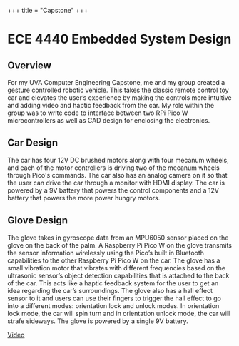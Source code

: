 +++
title = "Capstone"
+++

# ECE 4440 Embedded System Design

## Overview

For my UVA Computer Engineering Capstone, me and my group created a gesture controlled robotic vehicle. This takes the classic remote control toy car and elevates the user’s experience by making the controls more intuitive and adding video and haptic feedback from the car. My role within the group was to write code to interface between two RPi Pico W microcontrollers as well as CAD design for enclosing the electronics.

## Car Design

The car has four 12V DC brushed motors along with four mecanum wheels, and each of the motor controllers is driving two of the mecanum wheels through Pico's commands. The car also has an analog camera on it so that the user can drive the car through a monitor with HDMI display. The car is  powered by a 9V battery that powers the control components and a 12V battery that powers the more power hungry motors.

## Glove Design

The glove takes in gyroscope data from an MPU6050 sensor placed on the glove on the back of the palm. A Raspberry Pi Pico W on the glove transmits the sensor information wirelessly using the Pico’s built in Bluetooth capabilities to the other Raspberry Pi Pico W on the car. The glove has a small vibration motor that vibrates with different frequencies based on the ultrasonic sensor’s object detection capabilities that is attached to the back of the car. This acts like a haptic feedback system for the user to get an idea regarding the car’s surroundings. The glove also has a hall effect sensor to it and users can use their fingers to trigger the hall effect to go into a different modes: orientation lock and unlock modes. In orientation lock mode, the car will spin turn and in orientation unlock mode, the car will strafe sideways. The glove is powered by a single 9V battery.

[Video](https://youtu.be/93CKXeN9mIw)
